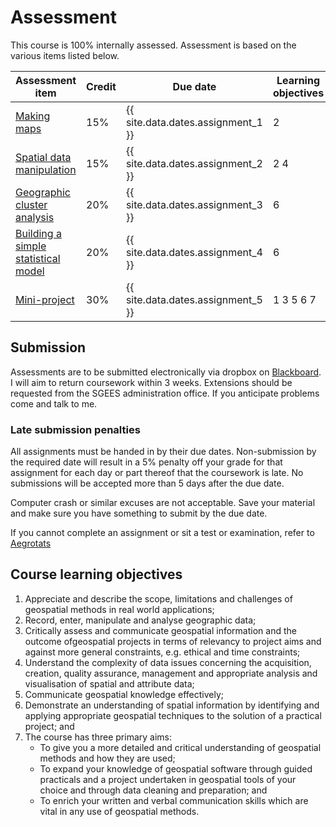 # Assessment
This course is 100% internally assessed.  Assessment is based on the various items listed below.

Assessment item | Credit | Due date | Learning objectives
 -- | -- | -- | --
[Making maps](labs/03-lab.html "lab materials") | 15% | {{ site.data.dates.assignment_1 }} | 2
[Spatial data manipulation](labs/week-04 "lab materials") | 15% | {{ site.data.dates.assignment_2 }} | 2 4
[Geographic cluster analysis](labs/week-05 "lab materials") | 20% | {{ site.data.dates.assignment_3 }} | 6
[Building a simple statistical model](labs/week-07 "lab materials") | 20% | {{ site.data.dates.assignment_4 }} | 6
[Mini-project](labs/mini-project "More on the mini-project") | 30% | {{ site.data.dates.assignment_5 }} | 1 3 5 6 7

## Submission
Assessments are to be submitted electronically via dropbox on [Blackboard](https://blackboard.vuw.ac.nz "VUW Blackboard"). I will aim to return coursework within 3 weeks. Extensions should be requested from the SGEES administration office. If you anticipate problems come and talk to me.

### Late submission penalties
All assignments must be handed in by their due dates. Non-submission  by the required date will result in a 5% penalty  off your grade for that assignment for each day or part thereof that the coursework is late.  No submissions will be accepted more than 5 days after the due date.

Computer crash or similar excuses are not acceptable. Save your material and make sure you have something to submit by the due date.

If you cannot complete an assignment or sit a test or examination, refer to [Aegrotats](https://www.victoria.ac.nz/home/study/exams-and-assessments/aegrotat "About aegrotats")

## Course learning objectives
1. Appreciate and describe the scope, limitations and challenges of geospatial methods in real world applications;
2. Record, enter, manipulate and analyse geographic data;
3. Critically assess and communicate geospatial information and the outcome ofgeospatial projects in terms of relevancy to project aims and against more general constraints, e.g. ethical and time constraints;
4. Understand the complexity of data issues concerning the acquisition, creation, quality assurance, management and appropriate analysis and visualisation of spatial and attribute data;
5. Communicate geospatial knowledge effectively;
6. Demonstrate an understanding of spatial information by identifying and applying appropriate geospatial techniques to the solution of a practical project; and
7. The course has three primary aims:
    + To give you a more detailed and critical understanding of geospatial methods and how they are used;
    + To expand your knowledge of geospatial software through guided practicals and a project undertaken in geospatial tools of your choice and through data cleaning and preparation; and
    + To enrich your written and verbal communication skills which are vital in any use of geospatial methods.
